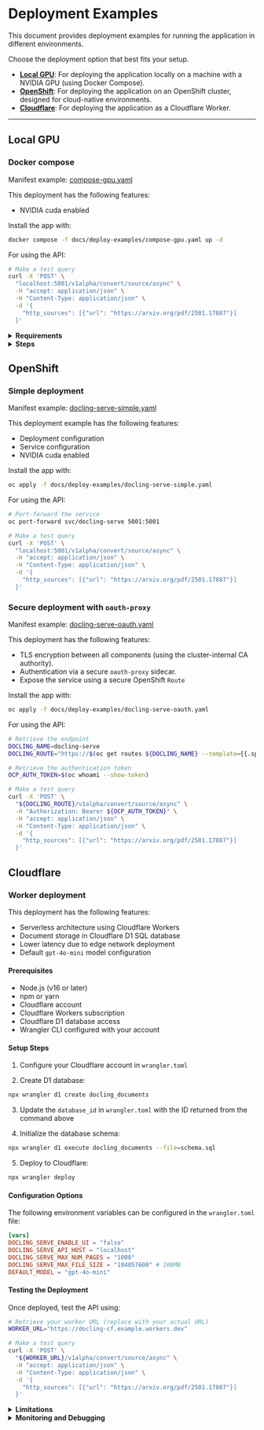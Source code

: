 # Deployment Examples

This document provides deployment examples for running the application in different environments.

Choose the deployment option that best fits your setup.

- **[Local GPU](#local-gpu)**: For deploying the application locally on a machine with a NVIDIA GPU (using Docker Compose).
- **[OpenShift](#openshift)**: For deploying the application on an OpenShift cluster, designed for cloud-native environments.
- **[Cloudflare](#cloudflare)**: For deploying the application as a Cloudflare Worker.

---

## Local GPU

### Docker compose

Manifest example: [compose-gpu.yaml](./deploy-examples/compose-gpu.yaml)

This deployment has the following features:

- NVIDIA cuda enabled

Install the app with:

```sh
docker compose -f docs/deploy-examples/compose-gpu.yaml up -d
```

For using the API:

```sh
# Make a test query
curl -X 'POST' \
  "localhost:5001/v1alpha/convert/source/async" \
  -H "accept: application/json" \
  -H "Content-Type: application/json" \
  -d '{
    "http_sources": [{"url": "https://arxiv.org/pdf/2501.17887"}]
  }'
```

<details>
<summary><b>Requirements</b></summary>

- debian/ubuntu/rhel/fedora/opensuse
- docker
- nvidia drivers >=550.54.14
- nvidia-container-toolkit

Docs:

- [NVIDIA Container Toolkit](https://docs.nvidia.com/datacenter/cloud-native/container-toolkit/latest/supported-platforms.html)
- [CUDA Toolkit Release Notes](https://docs.nvidia.com/cuda/cuda-toolkit-release-notes/index.html#id6)

</details>

<details>
<summary><b>Steps</b></summary>

1. Check driver version and which GPU you want to use (0/1/2/3.. and update [compose-gpu.yaml](./deploy-examples/compose-gpu.yaml) file or use `count: all`)

    ```sh
    nvidia-smi
    ```

2. Check if the NVIDIA Container Toolkit is installed/updated

    ```sh
    # debian
    dpkg -l | grep nvidia-container-toolkit
    ```

    ```sh
    # rhel
    rpm -q nvidia-container-toolkit
    ```

    NVIDIA Container Toolkit install steps can be found here:

    <https://docs.nvidia.com/datacenter/cloud-native/container-toolkit/latest/install-guide.html>

3. Check which runtime is being used by Docker

    ```sh
    # docker
    docker info | grep -i runtime
    ```

4. If the default Docker runtime changes back from 'nvidia' to 'default' after restarting the Docker service (optional):

    Backup the daemon.json file:

    ```sh
    sudo cp /etc/docker/daemon.json /etc/docker/daemon.json.bak
    ```

    Update the daemon.json file:

    ```sh
    echo '{
      "runtimes": {
        "nvidia": {
          "path": "nvidia-container-runtime"
        }
      },
      "default-runtime": "nvidia"
    }' | sudo tee /etc/docker/daemon.json > /dev/null
    ```

    Restart the Docker service:

    ```sh
    sudo systemctl restart docker
    ```

    Confirm 'nvidia' is the default runtime used by Docker by repeating step 3.

5. Run the container:

    ```sh
    docker compose -f docs/deploy-examples/compose-gpu.yaml up -d
    ```

</details>

## OpenShift

### Simple deployment

Manifest example: [docling-serve-simple.yaml](./deploy-examples/docling-serve-simple.yaml)

This deployment example has the following features:

- Deployment configuration
- Service configuration
- NVIDIA cuda enabled

Install the app with:

```sh
oc apply -f docs/deploy-examples/docling-serve-simple.yaml
```

For using the API:

```sh
# Port-forward the service
oc port-forward svc/docling-serve 5001:5001

# Make a test query
curl -X 'POST' \
  "localhost:5001/v1alpha/convert/source/async" \
  -H "accept: application/json" \
  -H "Content-Type: application/json" \
  -d '{
    "http_sources": [{"url": "https://arxiv.org/pdf/2501.17887"}]
  }'
```

### Secure deployment with `oauth-proxy`

Manifest example: [docling-serve-oauth.yaml](./deploy-examples/docling-serve-oauth.yaml)

This deployment has the following features:

- TLS encryption between all components (using the cluster-internal CA authority).
- Authentication via a secure `oauth-proxy` sidecar.
- Expose the service using a secure OpenShift `Route`

Install the app with:

```sh
oc apply -f docs/deploy-examples/docling-serve-oauth.yaml
```

For using the API:

```sh
# Retrieve the endpoint
DOCLING_NAME=docling-serve
DOCLING_ROUTE="https://$(oc get routes ${DOCLING_NAME} --template={{.spec.host}})"

# Retrieve the authentication token
OCP_AUTH_TOKEN=$(oc whoami --show-token)

# Make a test query
curl -X 'POST' \
  "${DOCLING_ROUTE}/v1alpha/convert/source/async" \
  -H "Authorization: Bearer ${OCP_AUTH_TOKEN}" \
  -H "accept: application/json" \
  -H "Content-Type: application/json" \
  -d '{
    "http_sources": [{"url": "https://arxiv.org/pdf/2501.17887"}]
  }'
```

## Cloudflare

### Worker deployment

This deployment has the following features:

- Serverless architecture using Cloudflare Workers
- Document storage in Cloudflare D1 SQL database
- Lower latency due to edge network deployment
- Default `gpt-4o-mini` model configuration

#### Prerequisites

- Node.js (v16 or later)
- npm or yarn
- Cloudflare account
- Cloudflare Workers subscription
- Cloudflare D1 database access
- Wrangler CLI configured with your account

#### Setup Steps

1. Configure your Cloudflare account in `wrangler.toml`

2. Create D1 database:

```sh
npx wrangler d1 create docling_documents
```

3. Update the `database_id` in `wrangler.toml` with the ID returned from the command above

4. Initialize the database schema:

```sh
npx wrangler d1 execute docling_documents --file=schema.sql
```

5. Deploy to Cloudflare:

```sh
npx wrangler deploy
```

#### Configuration Options

The following environment variables can be configured in the `wrangler.toml` file:

```toml
[vars]
DOCLING_SERVE_ENABLE_UI = "false"
DOCLING_SERVE_API_HOST = "localhost"
DOCLING_SERVE_MAX_NUM_PAGES = "1000"
DOCLING_SERVE_MAX_FILE_SIZE = "104857600" # 100MB
DEFAULT_MODEL = "gpt-4o-mini"
```

#### Testing the Deployment

Once deployed, test the API using:

```sh
# Retrieve your worker URL (replace with your actual URL)
WORKER_URL="https://docling-cf.example.workers.dev"

# Make a test query
curl -X 'POST' \
  "${WORKER_URL}/v1alpha/convert/source/async" \
  -H "accept: application/json" \
  -H "Content-Type: application/json" \
  -d '{
    "http_sources": [{"url": "https://arxiv.org/pdf/2501.17887"}]
  }'
```

<details>
<summary><b>Limitations</b></summary>

- Cloudflare Workers have execution time limits (30 seconds for paid plans)
- D1 database has size limitations for query results and content storage
- The serverless architecture may require adaptations for long-running processing tasks
- High-compute operations like large document processing should be broken into smaller tasks

</details>

<details>
<summary><b>Monitoring and Debugging</b></summary>

After deployment, you can monitor and debug your Cloudflare Worker using:

- The Cloudflare Dashboard for performance metrics and logs
- Wrangler for local development and testing:

```sh
# Run locally for testing
npx wrangler dev
```

- Tail logs from your deployed worker:

```sh
npx wrangler tail
```

</details>
